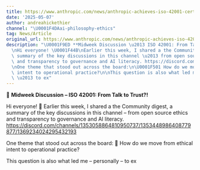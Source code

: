 ```yaml
---
title: https://www.anthropic.com/news/anthropic-achieves-iso-42001-certification-for-responsible-ai
date: '2025-05-07'
author: andreahickethier
channel: "\U0001F4DAai-philosophy-ethics"
tag: News/Article
original_url: https://www.anthropic.com/news/anthropic-achieves-iso-42001-certification-for-responsible-ai
description: "\U0001F9ED **Midweek Discussion \u2013 ISO 42001: From Talk to Trust?!**\n\
  \nHi everyone! \U0001F44B\nEarlier this week, I shared a the Community digest, a\
  \ summary of the key discussions in this channel \u2013 from open source ethics\
  \ and transparency to governance and AI literacy. https://discord.com/channels/1353058864810950737/1353448986408779877/1369234024295432193\n\
  \nOne theme that stood out across the board:\n\U0001F501 How do we move from ethical\
  \ intent to operational practice?\n\nThis question is also what led me \u2013 personally\
  \ \u2013 to ex"
---
```


🧭 **Midweek Discussion – ISO 42001: From Talk to Trust?!**

Hi everyone! 👋
Earlier this week, I shared a the Community digest, a summary of the key discussions in this channel – from open source ethics and transparency to governance and AI literacy. https://discord.com/channels/1353058864810950737/1353448986408779877/1369234024295432193

One theme that stood out across the board:
🔁 How do we move from ethical intent to operational practice?

This question is also what led me – personally – to ex